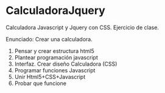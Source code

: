 # CalculadoraJquery
Calculadora Javascript y Jquery con CSS.
Ejercicio de clase.

Enunciado:
Crear una calculadora.
1. Pensar y crear estructura html5
2. Plantear programación javascript
3. Interfaz. Crear diseño Calculadora (CSS)
4. Programar funciones Javascript 
5. Unir Html5+CSS+Javascript
6. Probar que funcione
